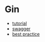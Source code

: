 # Gin

- [tutorial](https://gin-gonic.com/docs/)
- [swagger](https://github.com/swaggo/gin-swagger)
- [best practice](https://github.com/e421083458/gin_scaffold)